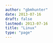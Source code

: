 ```yaml
---
author: "gbmhunter"
date: 2013-07-16
draft: false
lastmod: 2013-07-16
title: "Linux"
type: "page"
---
```

